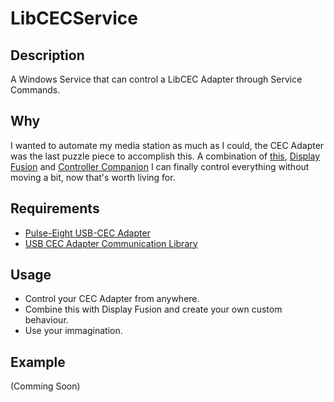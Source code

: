 # LibCECService

## Description
A Windows Service that can control a LibCEC Adapter through Service Commands.

## Why
I wanted to automate my media station as much as I could, the CEC Adapter was the last puzzle piece to accomplish this. A combination of [this](https://github.com/mathiasprisfeldt/LibCECService), [Display Fusion](https://www.displayfusion.com/) and [Controller Companion](http://controllercompanion.com/) I can finally control everything without moving a bit, now that's worth living for.

## Requirements
- [Pulse-Eight USB-CEC Adapter](https://www.pulse-eight.com/p/104/usb-hdmi-cec-adapter)
- [USB CEC Adapter Communication Library](https://github.com/Pulse-Eight/libcec)

## Usage
- Control your CEC Adapter from anywhere.
- Combine this with Display Fusion and create your own custom behaviour.
- Use your immagination.

## Example
(Comming Soon)
